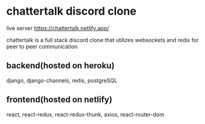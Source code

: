 # chattertalk discord clone

live server
https://chattertalk.netlify.app/

chattertalk is a full stack discord clone that utilizes websockets and redis for peer to peer communication

## backend(hosted on heroku)
django, django-channels, redis, postgreSQL

## frontend(hosted on netlify)
react, react-redux, react-redux-thunk, axios, react-router-dom
